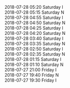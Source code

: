 2018-07-28 05:20 Saturday  I  
2018-07-28 05:15 Saturday  N  
2018-07-28 04:55 Saturday  I  
2018-07-28 04:50 Saturday  N  
2018-07-28 04:25 Saturday  I  
2018-07-28 04:20 Saturday  N  
2018-07-28 03:40 Saturday  I  
2018-07-28 03:35 Saturday  N  
2018-07-28 02:50 Saturday  I  
2018-07-28 02:35 Saturday  N  
2018-07-28 01:15 Saturday  I  
2018-07-28 01:10 Saturday  N  
2018-07-27 21:00 Friday  I  
2018-07-27 19:40 Friday  N  
2018-07-27 19:30 Friday  I  
